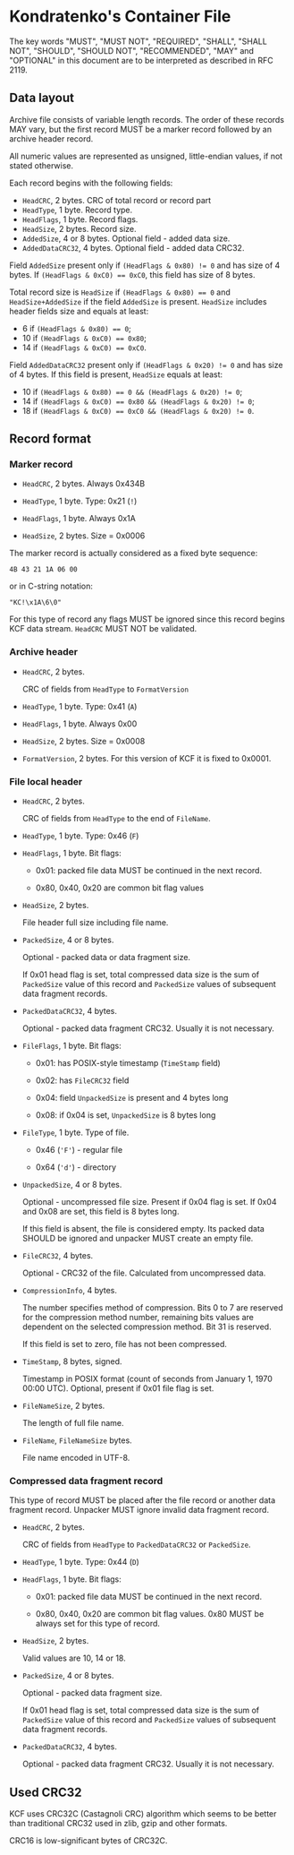 Kondratenko's Container File
============================

The key words "MUST", "MUST NOT", "REQUIRED", "SHALL", "SHALL NOT",
"SHOULD", "SHOULD NOT", "RECOMMENDED", "MAY" and "OPTIONAL" in this 
document are to be interpreted as described in RFC 2119.

## Data layout

Archive file consists of variable length records. The order of these
records MAY vary, but the first record MUST be a marker record followed
by an archive header record.

All numeric values are represented as unsigned, little-endian values,
if not stated otherwise.

Each record begins with the following fields:

* `HeadCRC`,   2 bytes.  CRC of total record or record part
* `HeadType`,  1 byte.   Record type.
* `HeadFlags`, 1 byte.   Record flags.
* `HeadSize`,  2 bytes.  Record size.
* `AddedSize`, 4 or 8 bytes. Optional field - added data size.
* `AddedDataCRC32`, 4 bytes. Optional field - added data CRC32.

Field `AddedSize` present only if `(HeadFlags & 0x80) != 0` and has
size of 4 bytes. If `(HeadFlags & 0xC0) == 0xC0`, this field has
size of 8 bytes.

Total record size is `HeadSize` if `(HeadFlags & 0x80) == 0` and
`HeadSize+AddedSize` if the field `AddedSize` is present. `HeadSize`
includes header fields size and equals at least:

- 6  if `(HeadFlags & 0x80) == 0`;
- 10 if `(HeadFlags & 0xC0) == 0x80`;
- 14 if `(HeadFlags & 0xC0) == 0xC0`.

Field `AddedDataCRC32` present only if `(HeadFlags & 0x20) != 0` and has
size of 4 bytes. If this field is present, `HeadSize` equals at least:

- 10 if `(HeadFlags & 0x80) == 0 && (HeadFlags & 0x20) != 0`;
- 14 if `(HeadFlags & 0xC0) == 0x80 && (HeadFlags & 0x20) != 0`;
- 18 if `(HeadFlags & 0xC0) == 0xC0 && (HeadFlags & 0x20) != 0`.

## Record format

### Marker record

* `HeadCRC`,   2 bytes.  Always 0x434B

* `HeadType`,  1 byte.   Type:  0x21 (`!`)

* `HeadFlags`, 1 byte.   Always 0x1A

* `HeadSize`,  2 bytes.  Size = 0x0006

The marker record is actually considered as a fixed byte sequence:

    4B 43 21 1A 06 00

or in C-string notation:

    "KC!\x1A\6\0"

For this type of record any flags MUST be ignored since this record
begins KCF data stream. `HeadCRC` MUST NOT be validated.
    
### Archive header

* `HeadCRC`,   2 bytes. 

   CRC of fields from `HeadType` to `FormatVersion`

* `HeadType`,  1 byte.   Type:  0x41 (`A`)

* `HeadFlags`, 1 byte.   Always 0x00

* `HeadSize`,  2 bytes.  Size = 0x0008

* `FormatVersion`, 2 bytes. For this version of KCF it is fixed to 0x0001.

### File local header

* `HeadCRC`,   2 bytes.

   CRC of fields from `HeadType` to the end of `FileName`.

* `HeadType`,  1 byte.   Type:  0x46 (`F`)

* `HeadFlags`, 1 byte.  Bit flags:

  + 0x01: packed file data MUST be continued in the next record.

  + 0x80, 0x40, 0x20 are common bit flag values

* `HeadSize`,  2 bytes. 

  File header full size including file name.

* `PackedSize`, 4 or 8 bytes.

  Optional - packed data or data fragment size.

  If 0x01 head flag is set, total compressed data size is the sum 
  of `PackedSize` value of this record and `PackedSize` values of
  subsequent data fragment records.

* `PackedDataCRC32`, 4 bytes.

  Optional - packed data fragment CRC32. Usually it is not necessary.

* `FileFlags`, 1 byte. Bit flags:

  + 0x01: has POSIX-style timestamp (`TimeStamp` field)

  + 0x02: has `FileCRC32` field

  + 0x04: field `UnpackedSize` is present and 4 bytes long

  + 0x08: if 0x04 is set, `UnpackedSize` is 8 bytes long

* `FileType`, 1 byte. Type of file.

  + 0x46 (`'F'`) - regular file

  + 0x64 (`'d'`) - directory

* `UnpackedSize`, 4 or 8 bytes.

  Optional - uncompressed file size. Present if 0x04 flag is set.
  If 0x04 and 0x08 are set, this field is 8 bytes long.

  If this field is absent, the file is considered empty. Its packed
  data SHOULD be ignored and unpacker MUST create an empty file.

* `FileCRC32`, 4 bytes.

  Optional - CRC32 of the file. Calculated from uncompressed data.

* `CompressionInfo`, 4 bytes.

  The number specifies method of compression. Bits 0 to 7 are reserved
  for the compression method number, remaining bits values are dependent
  on the selected compression method. Bit 31 is reserved.

  If this field is set to zero, file has not been compressed.

* `TimeStamp`, 8 bytes, signed.

  Timestamp in POSIX format (count of seconds from January 1, 
  1970 00:00 UTC). Optional, present if 0x01 file flag is set.

* `FileNameSize`, 2 bytes.

  The length of full file name.

* `FileName`, `FileNameSize` bytes.

  File name encoded in UTF-8.

### Compressed data fragment record

This type of record MUST be placed after the file record or another 
data fragment record. Unpacker MUST ignore invalid data fragment 
record.

* `HeadCRC`,   2 bytes.

   CRC of fields from `HeadType` to `PackedDataCRC32` or `PackedSize`.

* `HeadType`,  1 byte.   Type:  0x44 (`D`)

* `HeadFlags`, 1 byte.  Bit flags:

  + 0x01: packed file data MUST be continued in the next record.

  + 0x80, 0x40, 0x20 are common bit flag values. 0x80 MUST be always
  set for this type of record.

* `HeadSize`,  2 bytes. 

  Valid values are 10, 14 or 18.

* `PackedSize`, 4 or 8 bytes.

  Optional - packed data fragment size.

  If 0x01 head flag is set, total compressed data size is the sum 
  of `PackedSize` value of this record and `PackedSize` values of
  subsequent data fragment records.

* `PackedDataCRC32`, 4 bytes.

  Optional - packed data fragment CRC32. Usually it is not necessary.

## Used CRC32

KCF uses CRC32C (Castagnoli CRC) algorithm which seems to be better than
traditional CRC32 used in zlib, gzip and other formats.

CRC16 is low-significant bytes of CRC32C.
